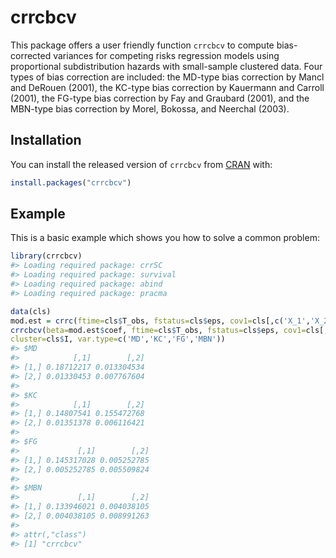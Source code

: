 
<!-- README.md is generated from README.Rmd. Please edit that file -->

# crrcbcv

<!-- badges: start -->
<!-- badges: end -->

This package offers a user friendly function `crrcbcv` to compute
bias-corrected variances for competing risks regression models using
proportional subdistribution hazards with small-sample clustered data.
Four types of bias correction are included: the MD-type bias correction
by Mancl and DeRouen (2001), the KC-type bias correction by Kauermann
and Carroll (2001), the FG-type bias correction by Fay and Graubard
(2001), and the MBN-type bias correction by Morel, Bokossa, and Neerchal
(2003).

## Installation

You can install the released version of `crrcbcv` from
[CRAN](https://CRAN.R-project.org) with:

``` r
install.packages("crrcbcv")
```

## Example

This is a basic example which shows you how to solve a common problem:

``` r
library(crrcbcv)
#> Loading required package: crrSC
#> Loading required package: survival
#> Loading required package: abind
#> Loading required package: pracma

data(cls)
mod.est = crrc(ftime=cls$T_obs, fstatus=cls$eps, cov1=cls[,c('X_1','X_2')], cluster=cls$I)
crrcbcv(beta=mod.est$coef, ftime=cls$T_obs, fstatus=cls$eps, cov1=cls[,c('X_1','X_2')],
cluster=cls$I, var.type=c('MD','KC','FG','MBN'))
#> $MD
#>            [,1]        [,2]
#> [1,] 0.18712217 0.013304534
#> [2,] 0.01330453 0.007767604
#> 
#> $KC
#>            [,1]        [,2]
#> [1,] 0.14807541 0.155472768
#> [2,] 0.01351378 0.006116421
#> 
#> $FG
#>             [,1]        [,2]
#> [1,] 0.145317028 0.005252785
#> [2,] 0.005252785 0.005509824
#> 
#> $MBN
#>             [,1]        [,2]
#> [1,] 0.133946021 0.004038105
#> [2,] 0.004038105 0.008991263
#> 
#> attr(,"class")
#> [1] "crrcbcv"
```
